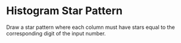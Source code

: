 # Histogram Star Pattern
Draw a star pattern where each column must have stars equal to the corresponding digit of the input number.
